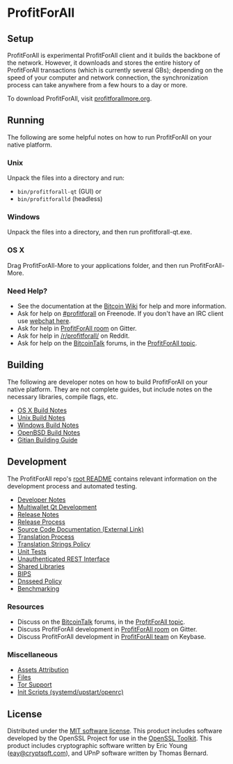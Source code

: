 ProfitForAll
=============

Setup
---------------------
ProfitForAll is experimental ProfitForAll client and it builds the backbone of the network. However, it downloads and stores the entire history of ProfitForAll transactions (which is currently several GBs); depending on the speed of your computer and network connection, the synchronization process can take anywhere from a few hours to a day or more.

To download ProfitForAll, visit [profitforallmore.org](https://profitforallmore.org).

Running
---------------------
The following are some helpful notes on how to run ProfitForAll on your native platform.

### Unix

Unpack the files into a directory and run:

- `bin/profitforall-qt` (GUI) or
- `bin/profitforalld` (headless)

### Windows

Unpack the files into a directory, and then run profitforall-qt.exe.

### OS X

Drag ProfitForAll-More to your applications folder, and then run ProfitForAll-More.

### Need Help?

* See the documentation at the [Bitcoin Wiki](https://en.bitcoin.it/wiki/Main_Page)
for help and more information.
* Ask for help on [#profitforall](http://webchat.freenode.net?channels=profitforall) on Freenode. If you don't have an IRC client use [webchat here](http://webchat.freenode.net?channels=profitforall).
* Ask for help in [ProfitForAll room](https://gitter.im/ProfitForAll_Hub) on Gitter.
* Ask for help in [/r/profitforall/](https://nm.reddit.com/r/profitforall/) on Reddit.
* Ask for help on the [BitcoinTalk](https://bitcointalk.org/) forums, in the [ProfitForAll topic](https://bitcointalk.org/index.php?topic=3017838.new#new).

Building
---------------------
The following are developer notes on how to build ProfitForAll on your native platform. They are not complete guides, but include notes on the necessary libraries, compile flags, etc.

- [OS X Build Notes](build-osx.md)
- [Unix Build Notes](build-unix.md)
- [Windows Build Notes](build-windows.md)
- [OpenBSD Build Notes](build-openbsd.md)
- [Gitian Building Guide](gitian-building.md)

Development
---------------------
The ProfitForAll repo's [root README](/README.md) contains relevant information on the development process and automated testing.

- [Developer Notes](developer-notes.md)
- [Multiwallet Qt Development](multiwallet-qt.md)
- [Release Notes](release-notes.md)
- [Release Process](release-process.md)
- [Source Code Documentation (External Link)](https://dev.visucore.com/bitcoin/doxygen/)
- [Translation Process](translation_process.md)
- [Translation Strings Policy](translation_strings_policy.md)
- [Unit Tests](unit-tests.md)
- [Unauthenticated REST Interface](REST-interface.md)
- [Shared Libraries](shared-libraries.md)
- [BIPS](bips.md)
- [Dnsseed Policy](dnsseed-policy.md)
- [Benchmarking](benchmarking.md)

### Resources
* Discuss on the [BitcoinTalk](https://bitcointalk.org/) forums, in the [ProfitForAll topic](https://bitcointalk.org/index.php?topic=3017838.new#new).
* Discuss ProfitForAll development in [ProfitForAll room](https://gitter.im/ProfitForAll_Hub) on Gitter.
* Discuss ProfitForAll development in [ProfitForAll team](https://keybase.io/team/profitforall) on Keybase.

### Miscellaneous
- [Assets Attribution](assets-attribution.md)
- [Files](files.md)
- [Tor Support](tor.md)
- [Init Scripts (systemd/upstart/openrc)](init.md)

License
---------------------
Distributed under the [MIT software license](http://www.opensource.org/licenses/mit-license.php).
This product includes software developed by the OpenSSL Project for use in the [OpenSSL Toolkit](https://www.openssl.org/). This product includes
cryptographic software written by Eric Young ([eay@cryptsoft.com](mailto:eay@cryptsoft.com)), and UPnP software written by Thomas Bernard.
